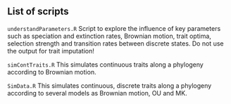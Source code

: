 
## List of scripts

`understandParameters.R`
Script to explore the influence of key parameters such as speciation and extinction rates, Brownian motion, trait optima, selection strength and transition rates between discrete states. Do not use the output for trait imputation!

`simContTraits.R`
This simulates continuous traits along a phylogeny according to Brownian motion. 

`SimData.R`
This simulates continuous, discrete traits along a phylogeny according to several models as Brownian motion, OU and MK.

